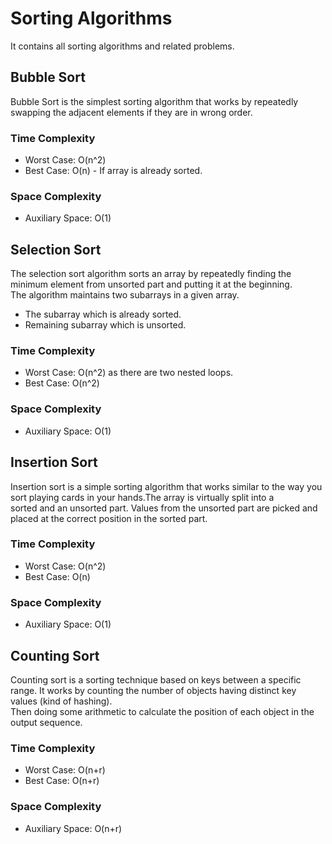 # Sorting Algorithms
It contains all sorting algorithms and related problems.

## Bubble Sort
Bubble Sort is the simplest sorting algorithm that works by repeatedly swapping the adjacent elements if they are in wrong order.

### Time Complexity
* Worst Case: O(n^2)
* Best Case: O(n) - If array is already sorted.

### Space Complexity
* Auxiliary Space: O(1)

## Selection Sort
The selection sort algorithm sorts an array by repeatedly finding the minimum element from unsorted part and putting it at the beginning.\
The algorithm maintains two subarrays in a given array.

* The subarray which is already sorted.
* Remaining subarray which is unsorted.

### Time Complexity
* Worst Case:  O(n^2) as there are two nested loops.
* Best Case: O(n^2)

### Space Complexity
* Auxiliary Space: O(1)

## Insertion Sort
Insertion sort is a simple sorting algorithm that works similar to the way you sort playing cards in your hands.The array is virtually split into a\
sorted and an unsorted part. Values from the unsorted part are picked and placed at the correct position in the sorted part.

### Time Complexity
* Worst Case: O(n^2)
* Best Case: O(n) 

### Space Complexity
* Auxiliary Space: O(1)

## Counting Sort
Counting sort is a sorting technique based on keys between a specific range. It works by counting the number of objects having distinct key values (kind of hashing).\
Then doing some arithmetic to calculate the position of each object in the output sequence.

### Time Complexity
* Worst Case: O(n+r)
* Best Case: O(n+r) 

### Space Complexity
* Auxiliary Space: O(n+r)
